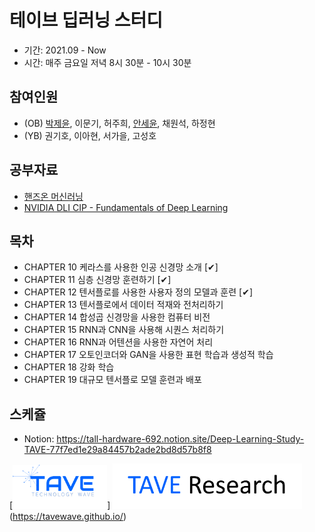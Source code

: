 # 테이브 딥러닝 스터디
- 기간: 2021.09 - Now
- 시간: 매주 금요일 저녁 8시 30분 - 10시 30분

## 참여인원

- (OB) [박제윤](http://jeiyoon.github.io/), 이문기, 허주희, [안세윤](https://yunniya097.github.io/), 채원석, 하정현
- (YB) 권기호, 이아현, 서가을, 고성호

## 공부자료

- [핸즈온 머신러닝](https://github.com/rickiepark/handson-ml2)
- [NVIDIA DLI CIP - Fundamentals of Deep Learning](https://github.com/Jeiyoon/NVIDIA_fundamentals_of_deep_learning)


## 목차

- CHAPTER 10 케라스를 사용한 인공 신경망 소개 [✔]
- CHAPTER 11 심층 신경망 훈련하기 [✔]
- CHAPTER 12 텐서플로를 사용한 사용자 정의 모델과 훈련 [✔]
- CHAPTER 13 텐서플로에서 데이터 적재와 전처리하기
- CHAPTER 14 합성곱 신경망을 사용한 컴퓨터 비전
- CHAPTER 15 RNN과 CNN을 사용해 시퀀스 처리하기
- CHAPTER 16 RNN과 어텐션을 사용한 자연어 처리
- CHAPTER 17 오토인코더와 GAN을 사용한 표현 학습과 생성적 학습
- CHAPTER 18 강화 학습
- CHAPTER 19 대규모 텐서플로 모델 훈련과 배포

## 스케쥴

- Notion: https://tall-hardware-692.notion.site/Deep-Learning-Study-TAVE-77f7ed1e29a84457b2ade2bd8d57b8f8

<!-- ![l1](./imgs/logo_tave.png) -->
<!-- ![l2](./imgs/logo_research.png) -->
[<img src = "./imgs/logo_tave.png" width="30%">] [<img src = "./imgs/logo_tave_research.png" width="60%">](https://taveresearch.github.io/) (https://tavewave.github.io/) 
